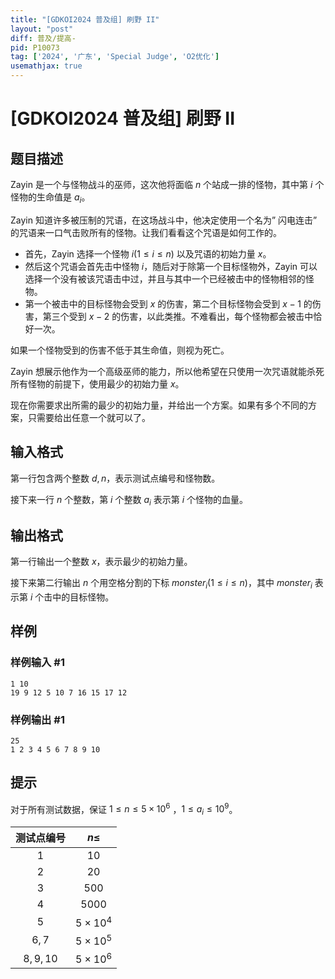 ```yaml
---
title: "[GDKOI2024 普及组] 刷野 II"
layout: "post"
diff: 普及/提高-
pid: P10073
tag: ['2024', '广东', 'Special Judge', 'O2优化']
usemathjax: true
---
```


# [GDKOI2024 普及组] 刷野 II
## 题目描述

Zayin 是一个与怪物战斗的巫师，这次他将面临 $n$ 个站成一排的怪物，其中第 $i$ 个怪物的生命值是 $a_i$。

Zayin 知道许多被压制的咒语，在这场战斗中，他决定使用一个名为” 闪电连击” 的咒语来一口气击败所有的怪物。让我们看看这个咒语是如何工作的。

- 首先，Zayin 选择一个怪物 $i(1 \leq i \leq n)$ 以及咒语的初始力量 $x$。
- 然后这个咒语会首先击中怪物 $i$，随后对于除第一个目标怪物外，Zayin 可以选择一个没有被该咒语击中过，并且与其中一个已经被击中的怪物相邻的怪物。
- 第一个被击中的目标怪物会受到 $x$ 的伤害，第二个目标怪物会受到 $x-1$ 的伤害，第三个受到 $x-2$ 的伤害，以此类推。不难看出，每个怪物都会被击中恰好一次。

如果一个怪物受到的伤害不低于其生命值，则视为死亡。

Zayin 想展示他作为一个高级巫师的能力，所以他希望在只使用一次咒语就能杀死所有怪物的前提下，使用最少的初始力量 $x$。

现在你需要求出所需的最少的初始力量，并给出一个方案。如果有多个不同的方案，只需要给出任意一个就可以了。
## 输入格式

第一行包含两个整数 $d, n$，表示测试点编号和怪物数。

接下来一行 $n$ 个整数，第 $i$ 个整数 $a_i$ 表示第 $i$ 个怪物的血量。
## 输出格式

第一行输出一个整数 $x$，表示最少的初始力量。

接下来第二行输出 $n$ 个用空格分割的下标 $monster_i(1 \leq i \leq n)$，其中 $monster_i$ 表示第 $i$ 个击中的目标怪物。
## 样例

### 样例输入 #1
```
1 10
19 9 12 5 10 7 16 15 17 12
```
### 样例输出 #1
```
25
1 2 3 4 5 6 7 8 9 10
```
## 提示

对于所有测试数据，保证 $1 \leq n \leq 5 \times 10^6$
，$1 \leq a_i \leq 10^9$。

| 测试点编号 | $n\leq$ |
| :----------: | :----------: |
| $1$ | $10$ |
| $2$ | $20$ |
| $3$ | $500$ |
| $4$ | $5000$ |
| $5$ | $5\times 10^4$ |
| $6,7$ | $5\times 10^5$ |
| $8,9,10$ | $5\times 10^6$ |

